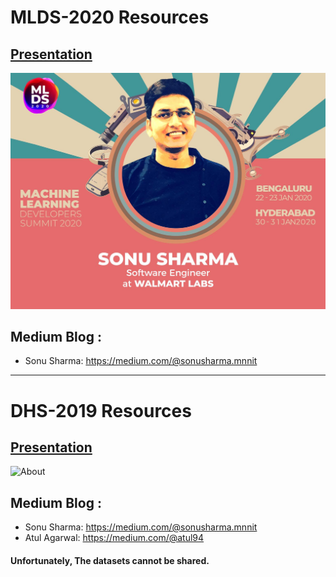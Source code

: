 # MLDS-2020 Resources

## [Presentation](https://docs.google.com/presentation/d/1gqNgkBRKxpuzG6PLl2ZU305kViYKYmDHrfCra6uddNQ/edit?usp=sharing)

![About](https://github.com/ercsonusharma/DHS-2019/blob/master/mlds.jpeg?raw=true)

## Medium Blog :
* Sonu Sharma: https://medium.com/@sonusharma.mnnit


---


# DHS-2019 Resources

## [Presentation](https://docs.google.com/presentation/d/1wSPH8sAhZC6NB8yubxXCnZIq7vUcPEC7IjDKWXYqJr4/edit?usp=sharing)

![About](https://github.com/ercsonusharma/DHS-2019/blob/master/intro.png?raw=true)

## Medium Blog :
* Sonu Sharma: https://medium.com/@sonusharma.mnnit
* Atul Agarwal: https://medium.com/@atul94


#### Unfortunately, The datasets cannot be shared.
